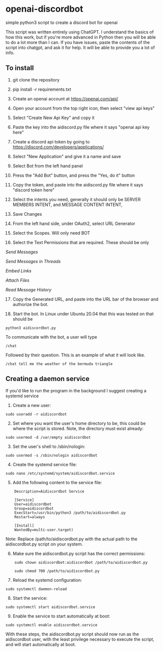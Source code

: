 
# openai-discordbot #
simple python3 script to create a discord bot for openai

This script was written entirely using ChatGPT. I understand the basics of how this work, but if you're more advanced in Python then you will be able to do a lot more than I can. If you have issues, paste the contents of the script into chatgpt, and ask it for help. It will be able to provide you a lot of info.

## To install ##
1. git clone the repository

2. pip install -r requirements.txt

3. Create an openai account at https://openai.com/api/

4. Open your account from the top right icon, then select "view api keys"

5. Select "Create New Api Key" and copy it

6. Paste the key into the aidiscord.py file where it says "openai api key here"

7. Create a discord api token by going to https://discord.com/developers/applications/

8. Select "New Application" and give it a name and save

9. Select Bot from the left hand panel

10. Press the "Add Bot" button, and press the "Yes, do it" button

11. Copy the token, and paste into the aidiscord.py file where it says "discord token here"

12. Select the intents you need, generally it should only be SERVER MEMBERS INTENT, and MESSAGE CONTENT INTENT,

13. Save Changes

14. From the left hand side, under OAuth2, select URL Generator

15. Select the Scopes. Will only need BOT

16. Select the Text Permissions that are required. These should be only

*Send Messages*

*Send Messages in Threads*

*Embed Links*

*Attach Files*

*Read Message History*

17. Copy the Generated URL, and paste into the URL bar of the browser and authorize the bot.

18. Start the bot. In Linux under Ubuntu 20.04 that this was tested on that should be

```
python3 aidiscordbot.py
```

To communicate with the bot, a user will type

```
/chat
```

Followed by their question. This is an example of what it will look like.

```
/chat tell me the weather of the bermuda triangle
```

## Creating a daemon service ##
If you'd like to run the program in the background I suggest creating a systemd service
1. Create a new user:
```
sudo useradd -r aidiscordbot
```

2. Set where you want the user's home directory to be, this could be where the script is stored. Note, the directory must exist already: 

```
sudo usermod -d /var/empty aidiscordbot
```

3. Set the user's shell to /sbin/nologin: 

```
sudo usermod -s /sbin/nologin aidiscordbot
```

4. Create the systemd service file: 

```
sudo nano /etc/systemd/system/aidiscordbot.service
```

5. Add the following content to the service file:


```    [Unit]
    Description=Aidiscordbot Service

    [Service]
    User=aidiscordbot
    Group=aidiscordbot
    ExecStart=/usr/bin/python3 /path/to/aidiscordbot.py
    Restart=always

    [Install]
    WantedBy=multi-user.target) 
```
Note: Replace /path/to/aidiscordbot.py with the actual path to the aidiscordbot.py script on your system.

6. Make sure the aidiscordbot.py script has the correct permissions:

```
    sudo chown aidiscordbot:aidiscordbot /path/to/aidiscordbot.py
    
    sudo chmod 700 /path/to/aidiscordbot.py 
```

7. Reload the systemd configuration:

```
sudo systemctl daemon-reload
```

8. Start the service:
```
sudo systemctl start aidiscordbot.service
```

9. Enable the service to start automatically at boot:
```
sudo systemctl enable aidiscordbot.service
```

With these steps, the aidiscordbot.py script should now run as the aidiscordbot user, with the least privilege necessary to execute the script, and will start automatically at boot.
